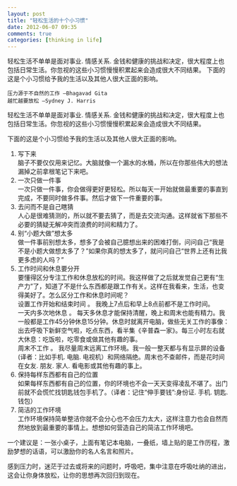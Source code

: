```yaml
---
layout: post
title: "轻松生活的十个小习惯"
date: 2012-06-07 09:35
comments: true
categories: [thinking in life]
---
```

  轻松生活不单单是面对事业. 情感关系. 金钱和健康的挑战和决定，很大程度上也包括日常生活。你忽视的这些小习惯慢慢积累起来会造成很大不同结果。 下面的这是个小习惯给予我的生活以及其他人很大正面的影响。  
  >
    压力源于不自然的工作 —Bhagavad Gita
    越忙越要放松 —Sydney J. Harris


轻松生活不单单是面对事业. 情感关系. 金钱和健康的挑战和决定，很大程度上也包括日常生活。你忽视的这些小习惯慢慢积累起来会造成很大不同结果。  

下面的这是个小习惯给予我的生活以及其他人很大正面的影响。  

1. 写下来   
脑子不要仅仅用来记忆。大脑就像一个漏水的水桶，所以在你那些伟大的想法漏掉之前拿根笔记下来吧。   
2. 一次只做一件事  
一次只做一件事，你会做得更好更轻松。所以每天一开始就做最重要的事直到完成，不要同时做多件事。然后才做下一件重要的事。  
3. 去问而不是自己瞎猜  
人心是很难猜测的，所以就不要去猜了，而是去交流沟通。这样就省下那些不必要的猜疑无解冲突而浪费的时间和精力了。  
4. 别“小题大做”想太多  
做一件事前别想太多，想多了会被自己臆想出来的困难打倒，问问自己“我是不是小题大做想太多了？”如果你真的想太多了，就问问自己“世界上还有比我更多虑的人吗？”  
6. 工作时间和休息要分开  
要懂得区分专注工作和休息放松的时间。我这样做了之后就发觉自己更有“生产力”了，知道了不是什么东西都是跟工作有关。这样在我看来，生活，也变得美好了。怎么区分工作和休息时间呢？  
设置工作开始和结束时间 。 我晚上7点后和早上8点前都不是工作时间。  
一天内多次地休息 。 每天多休息才能保持清醒，晚上和周末也能有精力。我一般都是工作45分钟休息15分钟。休息时就离开电脑，做些无关工作的事像：出去呼吸下新鲜空气啦，吃点东西，看半集《辛普森一家》。每三小时左右就大休息：吃饭啦，吃零食或做其他有趣的事。  
周末不工作 。 我尽量周末远离工作环境。我一般一整天都与有显示屏的设备(译者：比如手机. 电脑.   电视机）和网络隔绝。周末也不查邮件，而是花时间在女友. 朋友. 家人. 看电影或其他有趣的事上。  
7.  保持每样东西都有自己的位置  
如果每样东西都有自己的位置，你的环境也不会一天天变得凌乱不堪了。出门前就不会慌忙找钥匙钱包手机了。（译者：记住“伸手要钱”:身份证. 手机. 钥匙. 钱包）  
9. 简洁的工作环境  
工作环境保持简单整洁你就不会分心也不会压力太大，这样注意力也会自然而然地放到最重要的事情上。想想如何营造自己的简洁工作环境吧。  

一个建议是：一张小桌子，上面有笔记本电脑，一叠纸，墙上贴的是工作历程，激励梦想的话语，可以激励你的名人名言和照片。  

感到压力时，迷茫于过去或将来的问题时，呼吸吧，集中注意在呼吸吐纳的进出，这会让你身体放松，让你的思想再次回归到现在。  